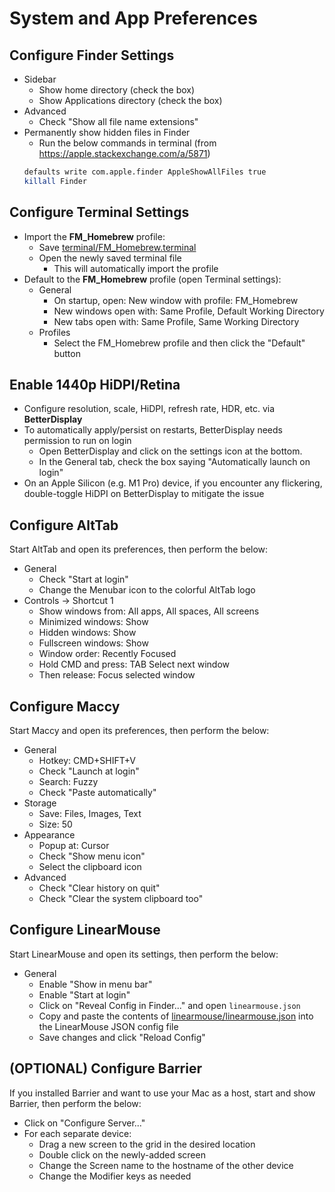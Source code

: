 # System and App Preferences

## Configure Finder Settings
- Sidebar
  - Show home directory (check the box)
  - Show Applications directory (check the box)
- Advanced
  - Check "Show all file name extensions"
- Permanently show hidden files in Finder
  - Run the below commands in terminal (from https://apple.stackexchange.com/a/5871)
  ```bash
  defaults write com.apple.finder AppleShowAllFiles true
  killall Finder
  ```

## Configure Terminal Settings
- Import the **FM_Homebrew** profile:
  - Save [terminal/FM_Homebrew.terminal](./terminal/FM_Homebrew.terminal)
  - Open the newly saved terminal file
    - This will automatically import the profile
- Default to the **FM_Homebrew** profile (open Terminal settings):
  - General
    - On startup, open: New window with profile: FM_Homebrew
    - New windows open with: Same Profile, Default Working Directory
    - New tabs open with: Same Profile, Same Working Directory
  - Profiles
    - Select the FM_Homebrew profile and then click the "Default" button

## Enable 1440p HiDPI/Retina
- Configure resolution, scale, HiDPI, refresh rate, HDR, etc. via **BetterDisplay**
- To automatically apply/persist on restarts, BetterDisplay needs permission to run on login
  - Open BetterDisplay and click on the settings icon at the bottom.
  - In the General tab, check the box saying "Automatically launch on login"
- On an Apple Silicon (e.g. M1 Pro) device, if you encounter any flickering, double-toggle HiDPI on BetterDisplay to mitigate the issue

## Configure AltTab
Start AltTab and open its preferences, then perform the below:
- General
  - Check "Start at login"
  - Change the Menubar icon to the colorful AltTab logo
- Controls -> Shortcut 1
  - Show windows from: All apps, All spaces, All screens
  - Minimized windows: Show
  - Hidden windows: Show
  - Fullscreen windows: Show
  - Window order: Recently Focused
  - Hold CMD and press: TAB Select next window
  - Then release: Focus selected window

## Configure Maccy
Start Maccy and open its preferences, then perform the below:
- General
  - Hotkey: CMD+SHIFT+V
  - Check "Launch at login"
  - Search: Fuzzy
  - Check "Paste automatically"
- Storage
  - Save: Files, Images, Text
  - Size: 50
- Appearance
  - Popup at: Cursor
  - Check "Show menu icon"
  - Select the clipboard icon
- Advanced
  - Check "Clear history on quit"
  - Check "Clear the system clipboard too"

## Configure LinearMouse
Start LinearMouse and open its settings, then perform the below:
- General
  - Enable "Show in menu bar"
  - Enable "Start at login" 
  - Click on "Reveal Config in Finder..." and open `linearmouse.json`
  - Copy and paste the contents of [linearmouse/linearmouse.json](./linearmouse/linearmouse.json) into the LinearMouse JSON config file
  - Save changes and click "Reload Config"  

## (OPTIONAL) Configure Barrier
If you installed Barrier and want to use your Mac as a host, start and show Barrier, then perform the below:
- Click on "Configure Server..."
- For each separate device:
  - Drag a new screen to the grid in the desired location
  - Double click on the newly-added screen
  - Change the Screen name to the hostname of the other device
  - Change the Modifier keys as needed

